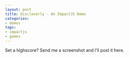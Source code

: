 ```yaml
---
layout: post
title: Discloverly - An ImpactJS Demo
categories:
- demos
tags:
- impactjs
- games
---
```


<script type="text/javascript" src="./discloverly/game.min.js"></script>
<canvas style="margin:auto;" id="canvas"></canvas>

<p>Set a highscore? Send me a screenshot and I'll post it here.</p>
